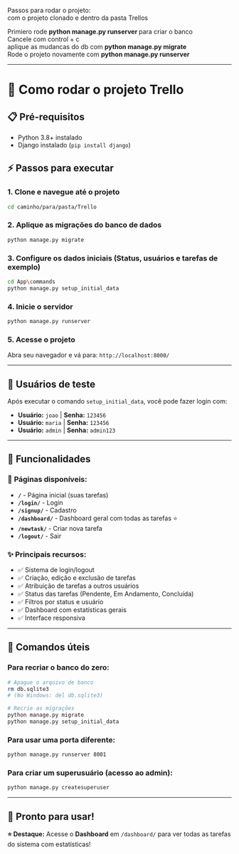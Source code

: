 Passos para rodar o projeto: \
com o projeto clonado e dentro da pasta Trellos

Primiero rode <strong> python manage.py runserver </strong> para criar o banco \
Cancele com control + c \
aplique as mudancas do db com <strong> python manage.py migrate </strong> \
Rode o projeto novamente com <strong> python manage.py runserver </strong>


---

# 🚀 Como rodar o projeto Trello

## 📋 Pré-requisitos
- Python 3.8+ instalado
- Django instalado (`pip install django`)

## ⚡ Passos para executar

### 1. Clone e navegue até o projeto
```bash
cd caminho/para/pasta/Trello
```

### 2. Aplique as migrações do banco de dados
```bash
python manage.py migrate
```

### 3. Configure os dados iniciais (Status, usuários e tarefas de exemplo)
```bash
cd App\commands
python manage.py setup_initial_data
```

### 4. Inicie o servidor
```bash
python manage.py runserver
```

### 5. Acesse o projeto
Abra seu navegador e vá para: `http://localhost:8000/`

---

## 👤 Usuários de teste

Após executar o comando `setup_initial_data`, você pode fazer login com:

- **Usuário:** `joao` | **Senha:** `123456`
- **Usuário:** `maria` | **Senha:** `123456`
- **Usuário:** `admin` | **Senha:** `admin123`

---

## 🎯 Funcionalidades

### 📱 **Páginas disponíveis:**
- **`/`** - Página inicial (suas tarefas)
- **`/login/`** - Login
- **`/signup/`** - Cadastro
- **`/dashboard/`** - Dashboard geral com todas as tarefas ⭐
- **`/newtask/`** - Criar nova tarefa
- **`/logout/`** - Sair

### ✨ **Principais recursos:**
- ✅ Sistema de login/logout
- ✅ Criação, edição e exclusão de tarefas
- ✅ Atribuição de tarefas a outros usuários
- ✅ Status das tarefas (Pendente, Em Andamento, Concluída)
- ✅ Filtros por status e usuário
- ✅ Dashboard com estatísticas gerais
- ✅ Interface responsiva

---

## 🔄 Comandos úteis

### Para recriar o banco do zero:
```bash
# Apague o arquivo de banco
rm db.sqlite3
# (No Windows: del db.sqlite3)

# Recrie as migrações
python manage.py migrate
python manage.py setup_initial_data
```

### Para usar uma porta diferente:
```bash
python manage.py runserver 8001
```

### Para criar um superusuário (acesso ao admin):
```bash
python manage.py createsuperuser
```

---

## 🎉 Pronto para usar!


**⭐ Destaque:** Acesse o **Dashboard** em `/dashboard/` para ver todas as tarefas do sistema com estatísticas!
